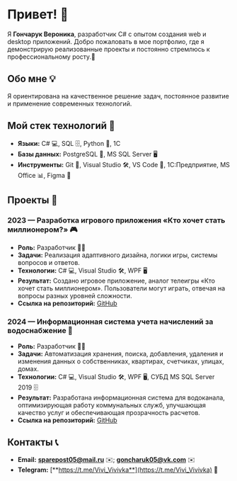 # Привет! 👋

Я **Гончарук Вероника**, разработчик C# с опытом создания web и desktop приложений. Добро пожаловать в мое портфолио, где я демонстрирую реализованные проекты и постоянно стремлюсь к профессиональному росту.🚀

## Обо мне 💡

Я ориентирована на качественное решение задач, постоянное развитие и применение современных технологий. 

## Мой стек технологий 🔧
- **Языки:** C# 💻, SQL 🗄️, Python 🐍, 1С
- **Базы данных:** PostgreSQL 🐘, MS SQL Server 🖥️
- **Инструменты:** Git 🔀, Visual Studio 🛠️, VS Code 📜, 1С:Предприятие, MS Office 📊, Figma 🎨

## Проекты 🚀

### 2023 — Разработка игрового приложения «Кто хочет стать миллионером?» 🎮
- **Роль:** Разработчик 👨‍💻
- **Задачи:** Реализация адаптивного дизайна, логики игры, системы вопросов и ответов.
- **Технологии:** C# 💻, Visual Studio 🛠️, WPF 🖥️
- **Результат:** Создано игровое приложение, аналог телеигры «Кто хочет стать миллионером». Пользователи могут играть, отвечая на вопросы разных уровней сложности.
- **Ссылка на репозиторий:** [GitHub](#)

### 2024 — Информационная система учета начислений за водоснабжение 🚰
- **Роль:** Разработчик 👨‍💻
- **Задачи:** Автоматизация хранения, поиска, добавления, удаления и изменения данных о собственниках, квартирах, счетчиках, улицах, домах.
- **Технологии:** C# 💻, Visual Studio 🛠️, WPF 🖥️, СУБД MS SQL Server 2019 🗄️
- **Результат:** Разработана информационная система для водоканала, оптимизирующая работу коммунальных служб, улучшающая качество услуг и обеспечивающая прозрачность расчетов.
- **Ссылка на репозиторий:** [GitHub](#)

## Контакты 📞

- **Email:** [**sparepost05@mail.ru**](mailto:sparepost05@mail.ru) ✉️; [**goncharuk05@vk.com**](mailto:goncharuk05@vk.com) ✉️
- **Telegram:** [**https://t.me/Vivi_Vivivka**](https://t.me/Vivi_Vivivka) 💬



